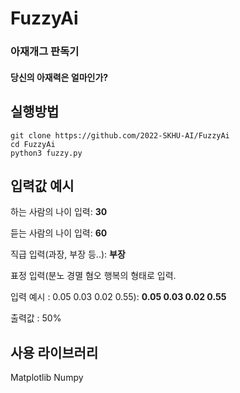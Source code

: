# FuzzyAi

### 아재개그 판독기
#### 당신의 아재력은 얼마인가?


## 실행방법
```
git clone https://github.com/2022-SKHU-AI/FuzzyAi
cd FuzzyAi
python3 fuzzy.py
```

## 입력값 예시
하는 사람의 나이 입력: **30**

듣는 사람의 나이 입력: **60**

직급 입력(과장, 부장 등..): **부장**

표정 입력(분노 경멸 혐오 행복의 형태로 입력.

입력 예시 : 0.05 0.03 0.02 0.55): **0.05 0.03 0.02 0.55**

출력값 : 50%

## 사용 라이브러리
Matplotlib
Numpy
